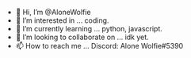 - 👋 Hi, I’m @AloneWolfie
- 👀 I’m interested in ... coding.
- 🌱 I’m currently learning ... python, javascript.
- 💞️ I’m looking to collaborate on ... idk yet.
- 📫 How to reach me ... Discord: Alone Wolfie#5390
